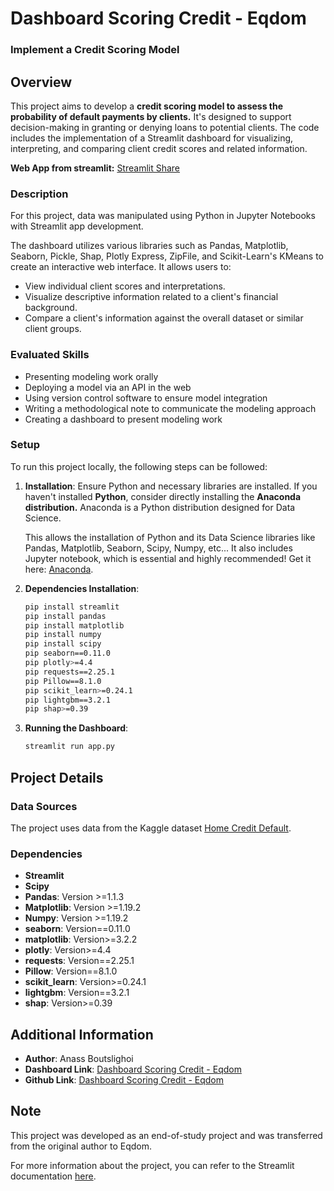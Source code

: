 # Dashboard Scoring Credit - Eqdom 

### Implement a Credit Scoring Model

## Overview

This project aims to develop a **credit scoring model to assess the probability of default payments by clients.** It's designed to support decision-making in granting or denying loans to potential clients. The code includes the implementation of a Streamlit dashboard for visualizing, interpreting, and comparing client credit scores and related information.

**Web App from streamlit:** [Streamlit Share](https://dashboard-scoring-credit-eqdom.streamlit.app/)

### Description

For this project, data was manipulated using Python in Jupyter Notebooks with Streamlit app development.

The dashboard utilizes various libraries such as Pandas, Matplotlib, Seaborn, Pickle, Shap, Plotly Express, ZipFile, and Scikit-Learn's KMeans to create an interactive web interface. It allows users to:

- View individual client scores and interpretations.
- Visualize descriptive information related to a client's financial background.
- Compare a client's information against the overall dataset or similar client groups.

### Evaluated Skills
- Presenting modeling work orally
- Deploying a model via an API in the web
- Using version control software to ensure model integration
- Writing a methodological note to communicate the modeling approach
- Creating a dashboard to present modeling work

### Setup

To run this project locally, the following steps can be followed:

1. **Installation**: Ensure Python and necessary libraries are installed. If you haven't installed **Python**, consider directly installing the **Anaconda distribution.**
Anaconda is a Python distribution designed for Data Science.

    This allows the installation of Python and its Data Science libraries like Pandas, Matplotlib, Seaborn, Scipy, Numpy, etc...
    It also includes Jupyter notebook, which is essential and highly recommended!
    Get it here: [Anaconda](https://anaconda.org/).

2. **Dependencies Installation**:

    ```bash
    pip install streamlit
    pip install pandas
    pip install matplotlib
    pip install numpy
    pip install scipy
    pip seaborn==0.11.0
    pip plotly>=4.4
    pip requests==2.25.1
    pip Pillow==8.1.0
    pip scikit_learn>=0.24.1
    pip lightgbm==3.2.1
    pip shap>=0.39

    ```

3. **Running the Dashboard**:

    ```bash
    streamlit run app.py
    ```

## Project Details

### Data Sources

The project uses data from the Kaggle dataset [Home Credit Default](https://www.kaggle.com/c/home-credit-default-risk/data).

### Dependencies

- **Streamlit**
- **Scipy**
- **Pandas**: Version >=1.1.3
- **Matplotlib**: Version >=1.19.2
- **Numpy**: Version >=1.19.2
- **seaborn**: Version==0.11.0
- **matplotlib**: Version>=3.2.2
- **plotly**: Version>=4.4
- **requests**: Version==2.25.1
- **Pillow**: Version==8.1.0
- **scikit_learn**: Version>=0.24.1
- **lightgbm**: Version==3.2.1
- **shap**: Version>=0.39

## Additional Information

- **Author**: Anass Boutslighoi
- **Dashboard Link**: [Dashboard Scoring Credit - Eqdom](https://dashboard-scoring-credit-eqdom.streamlit.app/)
- **Github Link**: [Dashboard Scoring Credit - Eqdom](https://github.com/AnassBoutslighoi/Dashboard-Scoring-Credit/)

## Note

This project was developed as an end-of-study project and was transferred from the original author to Eqdom.

For more information about the project, you can refer to the Streamlit documentation [here](https://dashboard-scoring-credit-eqdom.streamlit.app/).


